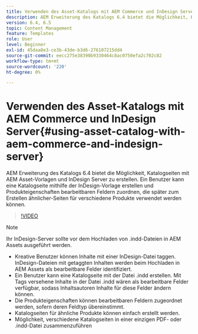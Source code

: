 ```yaml
---
title: Verwenden des Asset-Katalogs mit AEM Commerce und InDesign Server
description: AEM Erweiterung des Katalogs 6.4 bietet die Möglichkeit, Katalogseiten mit AEM Asset-Vorlagen und InDesign Server zu erstellen.  Ein Benutzer kann eine Katalogseite mithilfe der InDesign-Vorlage erstellen und Produkteigenschaften bearbeitbaren Feldern zuordnen, die später zum Erstellen ähnlicher-Seiten für verschiedene Produkte verwendet werden können.
version: 6.4, 6.5
topic: Content Management
feature: Templates
role: User
level: Beginner
exl-id: 45daa8e3-ce3b-43de-b3d6-276107215dd4
source-git-commit: eecc275e38390b9330464c8ac0750efa2c702c82
workflow-type: tm+mt
source-wordcount: '220'
ht-degree: 0%

---
```


# Verwenden des Asset-Katalogs mit AEM Commerce und InDesign Server{#using-asset-catalog-with-aem-commerce-and-indesign-server}

AEM Erweiterung des Katalogs 6.4 bietet die Möglichkeit, Katalogseiten mit AEM Asset-Vorlagen und InDesign Server zu erstellen.  Ein Benutzer kann eine Katalogseite mithilfe der InDesign-Vorlage erstellen und Produkteigenschaften bearbeitbaren Feldern zuordnen, die später zum Erstellen ähnlicher-Seiten für verschiedene Produkte verwendet werden können.

>[!VIDEO](https://video.tv.adobe.com/v/22540?quality=12&learn=on)

>[!NOTE]
>
>Ihr InDesign-Server sollte vor dem Hochladen von \.indd-Dateien in AEM Assets ausgeführt werden.

* Kreative Benutzer können Inhalte mit einer InDesign-Datei taggen. InDesign-Dateien mit getaggten Inhalten werden beim Hochladen in AEM Assets als bearbeitbare Felder identifiziert.
* Ein Benutzer kann eine Katalogseite mit der Datei \.indd erstellen. Mit Tags versehene Inhalte in der Datei \.indd wären als bearbeitbare Felder verfügbar, sodass Inhaltsautoren Inhalte für diese Felder ändern können.
* Die Produkteigenschaften können bearbeitbaren Feldern zugeordnet werden, sofern deren Feldtyp übereinstimmt.
* Katalogseiten für ähnliche Produkte können einfach erstellt werden.
* Möglichkeit, verschiedene Katalogseiten in einer einzigen PDF- oder \.indd-Datei zusammenzuführen
